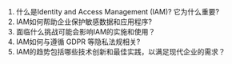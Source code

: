 

1. 什么是Identity and Access Management (IAM)? 它为什么重要?
2. IAM如何帮助企业保护敏感数据和应用程序?
3. 面临什么挑战可能会影响IAM的实施和使用？
4. IAM如何与遵循 GDPR 等隐私法规相关? 
5. IAM的趋势包括哪些技术创新和最佳实践，以满足现代企业的需求？